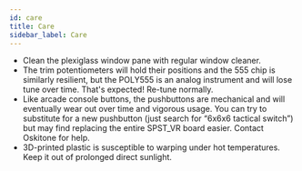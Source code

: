 ```yaml
---
id: care
title: Care
sidebar_label: Care
---
```


- Clean the plexiglass window pane with regular window cleaner.
- The trim potentiometers will hold their positions and the 555 chip is similarly resilient, but the POLY555 is an analog instrument and will lose tune over time. That's expected! Re-tune normally.
- Like arcade console buttons, the pushbuttons are mechanical and will eventually wear out over time and vigorous usage. You can try to substitute for a new pushbutton (just search for “6x6x6 tactical switch”) but may find replacing the entire SPST_VR board easier. Contact Oskitone for help.
- 3D-printed plastic is susceptible to warping under hot temperatures. Keep it out of prolonged direct sunlight.
